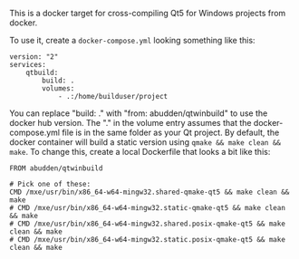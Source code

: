 This is a docker target for cross-compiling Qt5 for Windows projects from docker.

To use it, create a `docker-compose.yml` looking something like this:

```
version: "2"
services:
    qtbuild:
        build: .
        volumes:
            - .:/home/builduser/project
```

You can replace "build: ." with "from: abudden/qtwinbuild" to use the docker
hub version.  The "." in the volume entry assumes that the docker-compose.yml
file is in the same folder as your Qt project.  By default, the docker container
will build a static version using `qmake && make clean && make`.  To change this,
create a local Dockerfile that looks a bit like this:

```
FROM abudden/qtwinbuild

# Pick one of these:
CMD /mxe/usr/bin/x86_64-w64-mingw32.shared-qmake-qt5 && make clean && make
# CMD /mxe/usr/bin/x86_64-w64-mingw32.static-qmake-qt5 && make clean && make
# CMD /mxe/usr/bin/x86_64-w64-mingw32.shared.posix-qmake-qt5 && make clean && make
# CMD /mxe/usr/bin/x86_64-w64-mingw32.static.posix-qmake-qt5 && make clean && make
```
